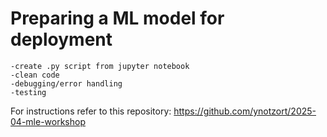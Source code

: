 # Preparing a ML model for deployment
    -create .py script from jupyter notebook
    -clean code
    -debugging/error handling
    -testing

For instructions refer to this repository: https://github.com/ynotzort/2025-04-mle-workshop
